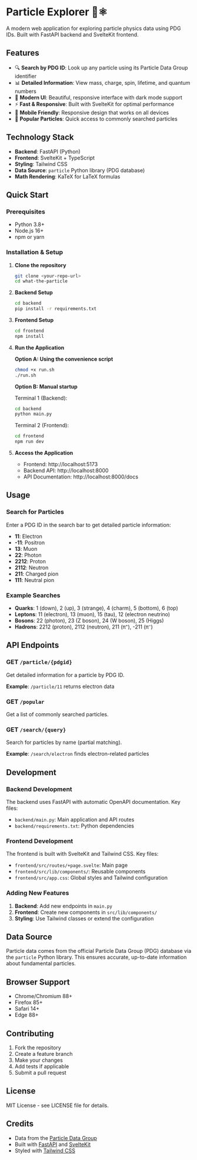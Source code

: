 # Particle Explorer 🚀⚛️

A modern web application for exploring particle physics data using PDG IDs. Built with FastAPI backend and SvelteKit frontend.

## Features

- 🔍 **Search by PDG ID**: Look up any particle using its Particle Data Group identifier
- 📊 **Detailed Information**: View mass, charge, spin, lifetime, and quantum numbers
- 🎨 **Modern UI**: Beautiful, responsive interface with dark mode support
- ⚡ **Fast & Responsive**: Built with SvelteKit for optimal performance
- 📱 **Mobile Friendly**: Responsive design that works on all devices
- 🌟 **Popular Particles**: Quick access to commonly searched particles

## Technology Stack

- **Backend**: FastAPI (Python)
- **Frontend**: SvelteKit + TypeScript
- **Styling**: Tailwind CSS
- **Data Source**: `particle` Python library (PDG database)
- **Math Rendering**: KaTeX for LaTeX formulas

## Quick Start

### Prerequisites

- Python 3.8+
- Node.js 16+
- npm or yarn

### Installation & Setup

1. **Clone the repository**
   ```bash
   git clone <your-repo-url>
   cd what-the-particle
   ```

2. **Backend Setup**
   ```bash
   cd backend
   pip install -r requirements.txt
   ```

3. **Frontend Setup**
   ```bash
   cd frontend
   npm install
   ```

4. **Run the Application**

   **Option A: Using the convenience script**
   ```bash
   chmod +x run.sh
   ./run.sh
   ```

   **Option B: Manual startup**

   Terminal 1 (Backend):
   ```bash
   cd backend
   python main.py
   ```

   Terminal 2 (Frontend):
   ```bash
   cd frontend
   npm run dev
   ```

5. **Access the Application**
   - Frontend: http://localhost:5173
   - Backend API: http://localhost:8000
   - API Documentation: http://localhost:8000/docs

## Usage

### Search for Particles

Enter a PDG ID in the search bar to get detailed particle information:

- **11**: Electron
- **-11**: Positron
- **13**: Muon
- **22**: Photon
- **2212**: Proton
- **2112**: Neutron
- **211**: Charged pion
- **111**: Neutral pion

### Example Searches

- **Quarks**: 1 (down), 2 (up), 3 (strange), 4 (charm), 5 (bottom), 6 (top)
- **Leptons**: 11 (electron), 13 (muon), 15 (tau), 12 (electron neutrino)
- **Bosons**: 22 (photon), 23 (Z boson), 24 (W boson), 25 (Higgs)
- **Hadrons**: 2212 (proton), 2112 (neutron), 211 (π⁺), -211 (π⁻)

## API Endpoints

### GET `/particle/{pdgid}`
Get detailed information for a particle by PDG ID.

**Example**: `/particle/11` returns electron data

### GET `/popular`
Get a list of commonly searched particles.

### GET `/search/{query}`
Search for particles by name (partial matching).

**Example**: `/search/electron` finds electron-related particles

## Development

### Backend Development

The backend uses FastAPI with automatic OpenAPI documentation. Key files:
- `backend/main.py`: Main application and API routes
- `backend/requirements.txt`: Python dependencies

### Frontend Development

The frontend is built with SvelteKit and Tailwind CSS. Key files:
- `frontend/src/routes/+page.svelte`: Main page
- `frontend/src/lib/components/`: Reusable components
- `frontend/src/app.css`: Global styles and Tailwind configuration

### Adding New Features

1. **Backend**: Add new endpoints in `main.py`
2. **Frontend**: Create new components in `src/lib/components/`
3. **Styling**: Use Tailwind classes or extend the configuration

## Data Source

Particle data comes from the official Particle Data Group (PDG) database via the `particle` Python library. This ensures accurate, up-to-date information about fundamental particles.

## Browser Support

- Chrome/Chromium 88+
- Firefox 85+
- Safari 14+
- Edge 88+

## Contributing

1. Fork the repository
2. Create a feature branch
3. Make your changes
4. Add tests if applicable
5. Submit a pull request

## License

MIT License - see LICENSE file for details.

## Credits

- Data from the [Particle Data Group](https://pdg.lbl.gov/)
- Built with [FastAPI](https://fastapi.tiangolo.com/) and [SvelteKit](https://kit.svelte.dev/)
- Styled with [Tailwind CSS](https://tailwindcss.com/)
